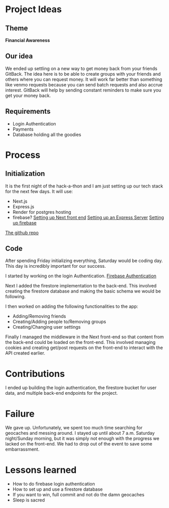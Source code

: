 # Project Ideas
## Theme
**Financial Awareness**
## Our idea
We ended up settling on a new way to get money back from your friends GitBack. The idea here is to be able to create groups with your friends and others where you can request money. It will work far better than something like venmo requests because you can send batch requests and also accrue interest. GitBack will help by sending constant reminders to make sure you get your money back.
## Requirements
+ Login Authentication
+ Payments
+ Database holding all the goodies
# Process
## Initialization
It is the first night of the hack-a-thon and I am just setting up our tech stack for the next few days. It will use:
+ Next.js
+ Express.js
+ Render for postgres hosting
+ firebase?
[Setting up Next front end](https://nextjs.org/docs/app/getting-started/installation)
[Setting up an Express Server](https://www.geeksforgeeks.org/steps-to-create-an-express-js-application/)
[Setting up firebase](https://permify.co/post/firebase-authentication-nodejs/#step-1-setting-up-your-firebase-project)

[The github repo](https://github.com/1ando/GetBack)
## Code
After spending Friday initializing everything, Saturday would be coding day. This day is incredibly important for our success.

I started by working on the login Authentication.
[Firebase Authentication](https://permify.co/post/firebase-authentication-nodejs/)

Next I added the firestore implementation to the back-end. This involved creating the firestore database and making the basic schema we would be following.

I then worked on adding the following functionalities to the app:
+ Adding/Removing friends
+ Creating/Adding people to/Removing groups
+ Creating/Changing user settings

Finally I managed the middleware in the Next front-end so that content from the back-end could be loaded on the front-end. This involved managing cookies and creating get/post requests on the front-end to interact with the API created earlier.
# Contributions
I ended up building the login authentication, the firestore bucket for user data, and multiple back-end endpoints for the project.
# Failure
We gave up. Unfortunately, we spent too much time searching for geocaches and messing around. I stayed up until about 7 a.m. Saturday night/Sunday morning, but it was simply not enough with the progress we lacked on the front-end. We had to drop out of the event to save some embarrassment.
# Lessons learned
+ How to do firebase login authentication
+ How to set up and use a firestore database
+ If you want to win, full commit and not do the damn geocaches
+ Sleep is sacred
